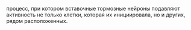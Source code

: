процесс, при котором вста­вочные тормозные нейроны подавляют активность не только клетки, которая их инициировала, но и других, рядом располо­женных.